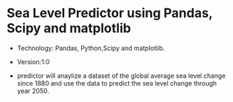 # Sea Level Predictor using Pandas, Scipy and matplotlib #

*  Technology: Pandas, Python,Scipy and matplotlib.
* Version:1:0

*  predictor will anaylize a dataset of the global average sea level change since 1880 and use the data to predict the sea level change through year 2050.
